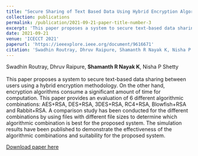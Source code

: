 ```yaml
---
title: "Secure Sharing of Text Based Data Using Hybrid Encryption Algorithms in a Client-Server Model"
collection: publications
permalink: /publication/2021-09-21-paper-title-number-3
excerpt: 'This paper proposes a system to secure text-based data sharing between users using a hybrid encryption methodology. On the other hand, encryption algorithms consume a significant amount of time for computation. This paper provides an evaluation of 6 different algorithmic combinations: AES+RSA, DES+RSA, 3DES+RSA, RC4+RSA, Blowfish+RSA and Rabbit+RSA. A comparison study has been conducted for the different combinations by using files with different file sizes to determine which algorithmic combination is best for the proposed system. The simulation results have been published to demonstrate the effectiveness of the algorithmic combinations and suitability for the proposed system.'
date: 2021-09-21
venue: 'ICECCT 2021'
paperurl: 'https://ieeexplore.ieee.org/document/9616671'
citation: 'Swadhin Routray, Dhruv Raipure, Shamanth R Nayak K, Nisha P Shetty'
---
```

Swadhin Routray, Dhruv Raipure, **Shamanth R Nayak K**, Nisha P Shetty
<br><br>
This paper proposes a system to secure text-based data sharing between users using a hybrid encryption methodology. On the other hand, encryption algorithms consume a significant amount of time for computation. This paper provides an evaluation of 6 different algorithmic combinations: AES+RSA, DES+RSA, 3DES+RSA, RC4+RSA, Blowfish+RSA and Rabbit+RSA. A comparison study has been conducted for the different combinations by using files with different file sizes to determine which algorithmic combination is best for the proposed system. The simulation results have been published to demonstrate the effectiveness of the algorithmic combinations and suitability for the proposed system.<br>

[Download paper here](https://ieeexplore.ieee.org/document/9616671)

